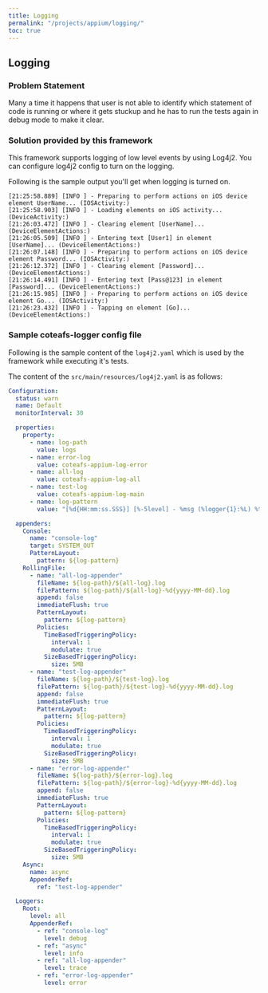 ```yaml
---
title: Logging
permalink: "/projects/appium/logging/"
toc: true
---
```


## Logging

### Problem Statement

Many a time it happens that user is not able to identify which statement of code is running or where it gets stuckup and he has to run the tests again in debug mode to make it clear.

### Solution provided by this framework

This framework supports logging of low level events by using Log4j2. You can configure log4j2 config to turn on the logging.

Following is the sample output you'll get when logging is turned on.

```shell_script
[21:25:58.889] [INFO ] - Preparing to perform actions on iOS device element UserName... (IOSActivity:)
[21:25:58.903] [INFO ] - Loading elements on iOS activity... (DeviceActivity:)
[21:26:03.472] [INFO ] - Clearing element [UserName]... (DeviceElementActions:)
[21:26:05.509] [INFO ] - Entering text [User1] in element [UserName]... (DeviceElementActions:)
[21:26:07.148] [INFO ] - Preparing to perform actions on iOS device element Password... (IOSActivity:)
[21:26:12.372] [INFO ] - Clearing element [Password]... (DeviceElementActions:)
[21:26:14.491] [INFO ] - Entering text [Pass@123] in element [Password]... (DeviceElementActions:)
[21:26:15.985] [INFO ] - Preparing to perform actions on iOS device element Go... (IOSActivity:)
[21:26:23.432] [INFO ] - Tapping on element [Go]... (DeviceElementActions:)
```

### Sample coteafs-logger config file

Following is the sample content of the `log4j2.yaml` which is used by the framework while executing it's tests.

The content of the `src/main/resources/log4j2.yaml` is as follows:

```yaml
Configuration:
  status: warn
  name: Default
  monitorInterval: 30

  properties:
    property:
      - name: log-path
        value: logs
      - name: error-log
        value: coteafs-appium-log-error
      - name: all-log
        value: coteafs-appium-log-all
      - name: test-log
        value: coteafs-appium-log-main
      - name: log-pattern
        value: "[%d{HH:mm:ss.SSS}] [%-5level] - %msg (%logger{1}:%L) %throwable{short.message}%n"

  appenders:
    Console:
      name: "console-log"
      target: SYSTEM_OUT
      PatternLayout:
        pattern: ${log-pattern}
    RollingFile:
      - name: "all-log-appender"
        fileName: ${log-path}/${all-log}.log
        filePattern: ${log-path}/${all-log}-%d{yyyy-MM-dd}.log
        append: false
        immediateFlush: true
        PatternLayout:
          pattern: ${log-pattern}
        Policies:
          TimeBasedTriggeringPolicy:
            interval: 1
            modulate: true
          SizeBasedTriggeringPolicy:
            size: 5MB
      - name: "test-log-appender"
        fileName: ${log-path}/${test-log}.log
        filePattern: ${log-path}/${test-log}-%d{yyyy-MM-dd}.log
        append: false
        immediateFlush: true
        PatternLayout:
          pattern: ${log-pattern}
        Policies:
          TimeBasedTriggeringPolicy:
            interval: 1
            modulate: true
          SizeBasedTriggeringPolicy:
            size: 5MB
      - name: "error-log-appender"
        fileName: ${log-path}/${error-log}.log
        filePattern: ${log-path}/${error-log}-%d{yyyy-MM-dd}.log
        append: false
        immediateFlush: true
        PatternLayout:
          pattern: ${log-pattern}
        Policies:
          TimeBasedTriggeringPolicy:
            interval: 1
            modulate: true
          SizeBasedTriggeringPolicy:
            size: 5MB
    Async:
      name: async
      AppenderRef:
        ref: "test-log-appender"

  Loggers:
    Root:
      level: all
      AppenderRef:
        - ref: "console-log"
          level: debug
        - ref: "async"
          level: info
        - ref: "all-log-appender"
          level: trace
        - ref: "error-log-appender"
          level: error
```
